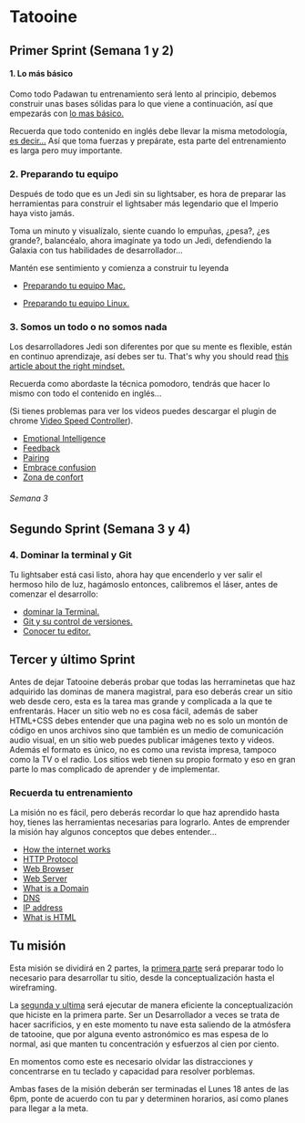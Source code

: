 # Tatooine

## Primer Sprint (Semana 1 y 2)

#### 1. Lo más básico

Como todo Padawan tu entrenamiento será lento al principio, debemos construir unas bases sólidas para lo que viene a continuación, así que empezarás con [lo mas básico.](01-The-very-basics.md)

Recuerda que todo contenido en inglés debe llevar la misma metodología, [es decir...](english-metodology.md)
Así que toma fuerzas y prepárate, esta parte del entrenamiento es larga pero muy importante.

### 2. Preparando tu equipo

Después de todo que es un Jedi sin su lightsaber, es hora de preparar las herramientas para construir el lightsaber más legendario que el Imperio haya visto jamás.

Toma un minuto y visualízalo, siente cuando lo empuñas, ¿pesa?, ¿es grande?, balancéalo, ahora imagínate ya todo un Jedi, defendiendo la Galaxia con tus habilidades de desarrollador...

Mantén ese sentimiento y comienza a construir tu leyenda

- [Preparando tu equipo Mac.](02-setup-your-mac.md)

- [Preparando tu equipo Linux.](02-setup-your-linux.md)



### 3. Somos un todo o no somos nada

Los desarrolladores Jedi son diferentes por que su mente es flexible, están en continuo aprendizaje, así debes ser tu. That's why you should read [this article about the right mindset.](https://www.brainpickings.org/2014/01/29/carol-dweck-mindset/)


Recuerda como abordaste la técnica pomodoro, tendrás que hacer lo mismo con todo el contenido en inglés...

(Si tienes problemas para ver los videos puedes descargar el plugin de chrome [Video Speed Controller](https://github.com/igrigorik/videospeed)).

- [Emotional Intelligence](https://vimeo.com/99779530)
- [Feedback](https://vimeo.com/99780302)
- [Pairing](https://vimeo.com/76662569)
- [Embrace confusion](embrace-confusion.mp4)
- [Zona de confort](https://www.youtube.com/watch?v=RSUykLfEmVE)



###### Semana 3

## Segundo Sprint (Semana 3 y 4)

### 4. Dominar la terminal y Git

Tu lightsaber está casi listo, ahora hay que encenderlo y ver salir el hermoso hilo de luz, hagámoslo entonces, calibremos el láser, antes de comenzar el desarrollo:

- [dominar la Terminal.](domina-la-terminal.md)
- [Git y su control de versiones.](Viaja-en-el-tiempo-con-GIT.md)
- [Conocer tu editor.](atom-basics.md)


## Tercer y último Sprint

Antes de dejar Tatooine deberás probar que todas las herraminetas que haz adquirido las dominas de manera magistral, para eso deberás crear un sitio web desde cero, esta es la tarea mas grande y complicada a la que te enfrentarás. Hacer un sitio web no es cosa fácil, además de saber HTML+CSS debes entender que una pagina web no es solo un montón de código en unos archivos sino que también es un medio de comunicación audio visual, en un sitio web puedes publicar imágenes texto y videos.
Además el formato es único, no es como una revista impresa, tampoco como la TV o el radio. Los sitios web tienen su propio formato y eso en gran parte lo mas complicado de aprender y de implementar.

### Recuerda tu entrenamiento

La misión no es fácil, pero deberás recordar lo que haz aprendido hasta hoy, tienes las herramientas necesarias para lograrlo. Antes de emprender la misión hay algunos conceptos que debes entender...


- [How the internet works](https://www.youtube.com/watch?v=7_LPdttKXPc)
- [HTTP Protocol](https://en.wikipedia.org/wiki/Hypertext_Transfer_Protocol)
- [Web Browser](http://skillcrush.com/2012/10/01/web-browsers/)
- [Web Server](http://skillcrush.com/2012/07/03/web-server-2/)
- [What is a Domain](http://skillcrush.com/2012/11/01/domain-2/)
- [DNS](http://skillcrush.com/2012/04/24/dns/)
- [IP address](http://skillcrush.com/2012/07/03/ip-address-2/)
- [What is HTML](http://skillcrush.com/2012/04/02/html/)

## Tu misión

Esta misión se dividirá en 2 partes, la [primera parte](despegando-de-tatooine-1.md) será preparar todo lo necesario para desarrollar tu sitio, desde la conceptualización hasta el wireframing.

La [segunda y ultima](despegando-de-tatooine-2.md) será ejecutar de manera eficiente la conceptualización que hiciste en la primera parte. Ser un Desarrollador a veces se trata de hacer sacrificios, y en este momento tu nave esta saliendo de la atmósfera de tatooine, que por alguna evento astronómico es mas espesa de lo normal, asi que manten tu concentración y esfuerzos al cien por ciento.

En momentos como este es necesario olvidar las distracciones y concentrarse en tu teclado y capacidad para resolver porblemas.

Ambas fases de la misión deberán ser terminadas el Lunes 18 antes de las 6pm, ponte de acuerdo con tu par y determinen horarios, así como planes para llegar a la meta.
